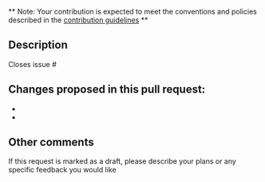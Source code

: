 ** Note: Your contribution is expected to meet the conventions and policies described in the [contribution guidelines](https://github.com/RoboCupAtHome/RuleBook/wiki/Guidelines:-Contributing) **

## Description

Closes issue #

Changes proposed in this pull request:
-
-
-

## Other comments
If this request is marked as a draft, please describe your plans or any specific feedback you would like